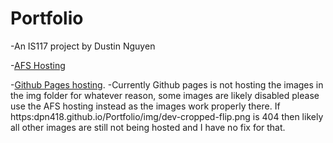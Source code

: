 # Portfolio
-An IS117 project by Dustin Nguyen

-[AFS Hosting](https://web.njit.edu/~dn236/IS117/Portfolio/docs/index.html)

-[Github Pages hosting](https://dpn418.github.io/Portfolio/).
-Currently Github pages is not hosting the images in the img folder for whatever reason, some images are likely disabled please use the AFS hosting instead as the images work properly there. If https:dpn418.github.io/Portfolio/img/dev-cropped-flip.png is 404 then likely all other images are still not being hosted and I have no fix for that.
